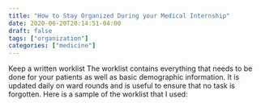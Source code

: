 ```yaml
---
title: "How to Stay Organized During your Medical Internship"
date: 2020-06-20T20:14:51-04:00
draft: false
tags: ["organization"]
categories: ["medicine"]
---
```


Keep a written worklist
The worklist contains everything that needs to be done for your patients as well as basic demographic information. It is updated daily on ward rounds and is useful to ensure that no task is forgotten. Here is a sample of the worklist that I used:
